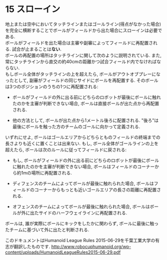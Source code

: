# 15 スローイン

地上または空中においてタッチラインまたはゴールライン(得点がなかった場合)を完全に横断することでボールがフィールドから出た場合にスローインは必要である.  
ボールがフィールドを出た場合は主審や副審によってフィールドに再配置される. 試合が止まることは**ない**.  
ボールの再配置の場所はタッチラインに関して次のように説明されている. また, 常にタッチラインから直交の約40cmの距離かつ試合フィールド内でなければならない.  
もしボール全体がタッチラインの上を超えたら, ボールがアウトオブプレーになったとして, 副審がフィールドの同じサイドにボールを再配置する. そのボールは3つのポジションのうちの1つに再配置される:

* ボールがフィールドの外に出る前にどちらのロボットが最後にボールに触れたのかを主審が判断できない場合, ボールは直接ボールが出た点から再配置される.

* 他の方法として, ボールが出た点から1メートル後ろに配置される. "後ろ"は最後にボールを触った方のチームのゴールに向かって定義される.

いずれにせよ, ボールはゴールエリアからどちらとものフィールドの終端までの長さよりも近くに置くことは出来ない.
もし, ボール全体がゴールラインの上を超えたら, ボールは次のルールに従ってフィールドに戻される:

* もし, ボールがフィールドの外に出る前にどちらのロボットが最後にボールに触れたのかを主審が判断できない場合, ボールはフィールドのコーナーから約1mの場所に再配置される.

* ディフェンスのチームによってボールが最後に触れられた場合, ボールはフィールドのコーナーからもっとも近いゴールエリアの長さの距離に再配置される.

* オフェンスのチームによってボールが最後に触れられた場合, ボールはボールが外に出たサイドのハーフウェイラインに再配置される.

ボールは, 誰が実際にボールにキックをしたかに関わらず, ボールに最後に触ったチームに基づいて外に出たと判断される.

このドキュメントはHumanoid League Rules 2015-06-29を千葉工業大学の有志が翻訳したものです. 
<http://www.robocuphumanoid.org/wp-content/uploads/HumanoidLeagueRules2015-06-29.pdf>
